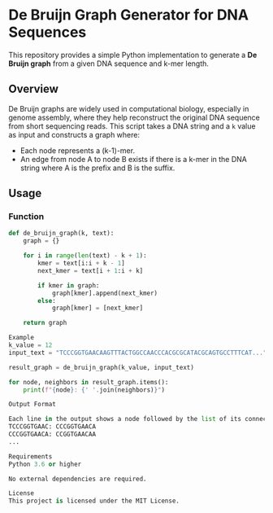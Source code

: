 # De Bruijn Graph Generator for DNA Sequences

This repository provides a simple Python implementation to generate a **De Bruijn graph** from a given DNA sequence and k-mer length.

## Overview

De Bruijn graphs are widely used in computational biology, especially in genome assembly, where they help reconstruct the original DNA sequence from short sequencing reads. This script takes a DNA string and a `k` value as input and constructs a graph where:

- Each node represents a (k-1)-mer.
- An edge from node A to node B exists if there is a k-mer in the DNA string where A is the prefix and B is the suffix.

## Usage

### Function

```python
def de_bruijn_graph(k, text):
    graph = {}

    for i in range(len(text) - k + 1):
        kmer = text[i:i + k - 1]
        next_kmer = text[i + 1:i + k]

        if kmer in graph:
            graph[kmer].append(next_kmer)
        else:
            graph[kmer] = [next_kmer]

    return graph

Example
k_value = 12
input_text = "TCCCGGTGAACAAGTTTACTGGCCAACCCACGCGCATACGCAGTGCCTTTCAT..."

result_graph = de_bruijn_graph(k_value, input_text)

for node, neighbors in result_graph.items():
    print(f"{node}: {' '.join(neighbors)}")

Output Format

Each line in the output shows a node followed by the list of its connected nodes (edges):
TCCCGGTGAAC: CCCGGTGAACA
CCCGGTGAACA: CCGGTGAACAA
...

Requirements
Python 3.6 or higher

No external dependencies are required.

License
This project is licensed under the MIT License.




